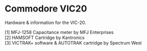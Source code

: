 # Commodore VIC20
Hardware &amp; information for the VIC-20.<br>

[1] MFJ-1258 Capacitance meter by MFJ Enterprises<br>
[2] HAMSOFT Cartridge by Kantronics<br>
[3] VICTRAK+ software & AUTOTRAK cartridge by Spectrum West<br>


